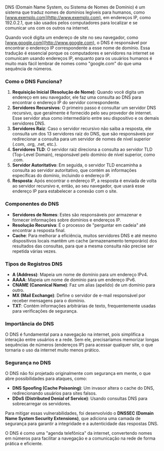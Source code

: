 DNS (Domain Name System, ou Sistema de Nomes de Domínio) é um sistema que traduz nomes de domínios legíveis para humanos, como [www.exemplo.com](http://www.exemplo.com), em endereços IP, como 192.0.2.1, que são usados pelos computadores para localizar e se comunicar uns com os outros na internet.

Quando você digita um endereço de site no seu navegador, como [www.google.com](http://www.google.com), o DNS é responsável por encontrar o endereço IP correspondente a esse nome de domínio. Essa tradução é essencial porque os computadores e servidores na internet se comunicam usando endereços IP, enquanto para os usuários humanos é muito mais fácil lembrar de nomes como "google.com" do que uma sequência de números.

### Como o DNS Funciona?

1. **Requisição Inicial (Resolução de Nome)**: Quando você digita um endereço em seu navegador, ele faz uma consulta ao DNS para encontrar o endereço IP do servidor correspondente.
2. **Servidores Recursivos**: O primeiro passo é consultar um servidor DNS recursivo, que geralmente é fornecido pelo seu provedor de internet. Esse servidor atua como intermediário entre seu dispositivo e os demais servidores DNS.
3. **Servidores Raiz**: Caso o servidor recursivo não saiba a resposta, ele consulta um dos 13 servidores raiz do DNS, que são responsáveis por redirecionar a consulta para um servidor de nomes de nível superior (.com, .org, .net, etc.).
4. **Servidores TLD**: O servidor raiz direciona a consulta ao servidor TLD (Top-Level Domain), responsável pelo domínio de nível superior, como .com.
5. **Servidor Autoritativo**: Em seguida, o servidor TLD encaminha a consulta ao servidor autoritativo, que contém as informações específicas do domínio, incluindo o endereço IP.
6. **Resposta**: Após encontrar o endereço IP, a resposta é enviada de volta ao servidor recursivo e, então, ao seu navegador, que usará esse endereço IP para estabelecer a conexão com o site.

### Componentes do DNS

- **Servidores de Nomes**: Estes são responsáveis por armazenar e fornecer informações sobre domínios e endereços IP.
- **Resolução Recursiva**: É o processo de "perguntar em cadeia" até encontrar a resposta final.
- **Cache**: Para melhorar a eficiência, muitos servidores DNS e até mesmo dispositivos locais mantêm um cache (armazenamento temporário) dos resultados das consultas, para que a mesma consulta não precise ser repetida várias vezes.

### Tipos de Registros DNS

- **A (Address)**: Mapeia um nome de domínio para um endereço IPv4.
- **AAAA**: Mapeia um nome de domínio para um endereço IPv6.
- **CNAME (Canonical Name)**: Faz um alias (apelido) de um domínio para outro.
- **MX (Mail Exchange)**: Define o servidor de e-mail responsável por receber mensagens para o domínio.
- **TXT**: Contém informações arbitrárias de texto, frequentemente usadas para verificações de segurança.

### Importância do DNS

O DNS é fundamental para a navegação na internet, pois simplifica a interação entre usuários e a rede. Sem ele, precisaríamos memorizar longas sequências de números (endereços IP) para acessar qualquer site, o que tornaria o uso da internet muito menos prático.

### Segurança no DNS

O DNS não foi projetado originalmente com segurança em mente, o que abre possibilidades para ataques, como:

- **DNS Spoofing (Cache Poisoning)**: Um invasor altera o cache do DNS, redirecionando usuários para sites falsos.
- **DDoS (Distributed Denial of Service)**: Usando consultas DNS para sobrecarregar os servidores.

Para mitigar essas vulnerabilidades, foi desenvolvido o **DNSSEC (Domain Name System Security Extensions)**, que adiciona uma camada de segurança para garantir a integridade e a autenticidade das respostas DNS.

O DNS é como uma "agenda telefônica" da internet, convertendo nomes em números para facilitar a navegação e a comunicação na rede de forma prática e eficiente.

